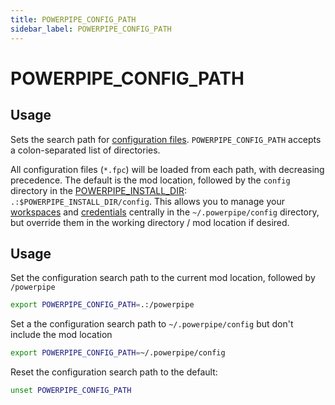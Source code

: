 ```yaml
---
title: POWERPIPE_CONFIG_PATH
sidebar_label: POWERPIPE_CONFIG_PATH
---
```


# POWERPIPE_CONFIG_PATH

## Usage 

 Sets the search path for [configuration files](/docs/reference/config-files/index).  `POWERPIPE_CONFIG_PATH` accepts a colon-separated list of directories.  
 
 All configuration files (`*.fpc`) will be loaded from each path, with decreasing precedence.  The default is the mod location, followed by the `config` directory in the [POWERPIPE_INSTALL_DIR](/docs/reference/env-vars/powerpipe_install_dir): `.:$POWERPIPE_INSTALL_DIR/config`.  This allows you to manage your [workspaces](/docs/reference/config-files/workspace) and [credentials](/docs/reference/config-files/credential/index) centrally in the `~/.powerpipe/config` directory, but override them in the working directory / mod location if desired.


## Usage

Set the configuration search path to the current mod location, followed by `/powerpipe`
```bash
export POWERPIPE_CONFIG_PATH=.:/powerpipe
```

Set a the configuration search path to `~/.powerpipe/config` but don't include the mod location
```bash
export POWERPIPE_CONFIG_PATH=~/.powerpipe/config
```

Reset the configuration search path to the default:
```bash
unset POWERPIPE_CONFIG_PATH
```